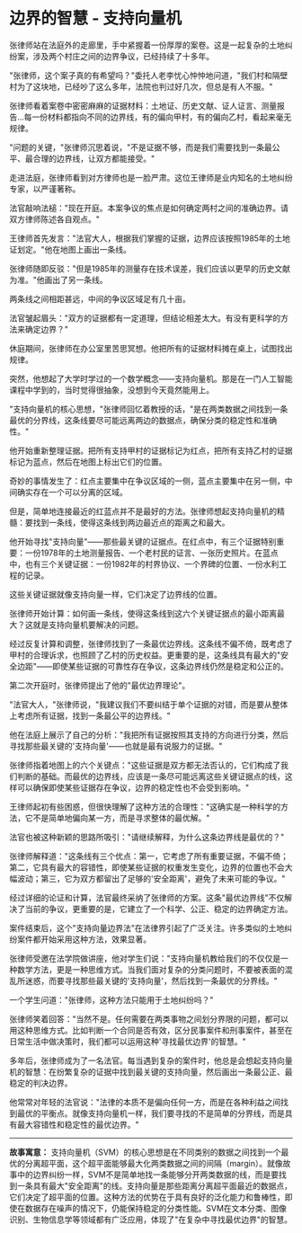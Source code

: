 # 边界的智慧 - 支持向量机

张律师站在法庭外的走廊里，手中紧握着一份厚厚的案卷。这是一起复杂的土地纠纷案，涉及两个村庄之间的边界争议，已经持续了十多年。

"张律师，这个案子真的有希望吗？"委托人老李忧心忡忡地问道，"我们村和隔壁村为了这块地，已经吵了这么多年，法院也判过好几次，但总是有人不服。"

张律师看着案卷中密密麻麻的证据材料：土地证、历史文献、证人证言、测量报告...每一份材料都指向不同的边界线，有的偏向甲村，有的偏向乙村，看起来毫无规律。

"问题的关键，"张律师沉思着说，"不是证据不够，而是我们需要找到一条最公平、最合理的边界线，让双方都能接受。"

走进法庭，张律师看到对方律师也是一脸严肃。这位王律师是业内知名的土地纠纷专家，以严谨著称。

法官敲响法槌："现在开庭。本案争议的焦点是如何确定两村之间的准确边界。请双方律师陈述各自观点。"

王律师首先发言："法官大人，根据我们掌握的证据，边界应该按照1985年的土地证划定。"他在地图上画出一条线。

张律师随即反驳："但是1985年的测量存在技术误差，我们应该以更早的历史文献为准。"他画出了另一条线。

两条线之间相距甚远，中间的争议区域足有几十亩。

法官皱起眉头："双方的证据都有一定道理，但结论相差太大。有没有更科学的方法来确定边界？"

休庭期间，张律师在办公室里苦思冥想。他把所有的证据材料摊在桌上，试图找出规律。

突然，他想起了大学时学过的一个数学概念——支持向量机。那是在一门人工智能课程中学到的，当时觉得很抽象，没想到今天竟然能用上。

"支持向量机的核心思想，"张律师回忆着教授的话，"是在两类数据之间找到一条最优的分界线，这条线要尽可能远离两边的数据点，确保分类的稳定性和准确性。"

他开始重新整理证据。把所有支持甲村的证据标记为红点，把所有支持乙村的证据标记为蓝点，然后在地图上标出它们的位置。

奇妙的事情发生了：红点主要集中在争议区域的一侧，蓝点主要集中在另一侧，中间确实存在一个可以分离的区域。

但是，简单地连接最近的红蓝点并不是最好的方法。张律师想起支持向量机的精髓：要找到一条线，使得这条线到两边最近点的距离之和最大。

他开始寻找"支持向量"——那些最关键的证据点。在红点中，有三个证据特别重要：一份1978年的土地测量报告、一个老村民的证言、一张历史照片。在蓝点中，也有三个关键证据：一份1982年的村界协议、一个界碑的位置、一份水利工程的记录。

这些关键证据就像支持向量一样，它们决定了边界线的位置。

张律师开始计算：如何画一条线，使得这条线到这六个关键证据点的最小距离最大？这就是支持向量机要解决的问题。

经过反复计算和调整，张律师找到了一条最优边界线。这条线不偏不倚，既考虑了甲村的合理诉求，也照顾了乙村的历史权益。更重要的是，这条线具有最大的"安全边距"——即使某些证据的可靠性存在争议，这条边界线仍然是稳定和公正的。

第二次开庭时，张律师提出了他的"最优边界理论"。

"法官大人，"张律师说，"我建议我们不要纠结于单个证据的对错，而是要从整体上考虑所有证据，找到一条最公平的边界线。"

他在法庭上展示了自己的分析："我把所有证据按照其支持的方向进行分类，然后寻找那些最关键的'支持向量'——也就是最有说服力的证据。"

张律师指着地图上的六个关键点："这些证据是双方都无法否认的，它们构成了我们判断的基础。而最优的边界线，应该是一条尽可能远离这些关键证据点的线，这样可以确保即使某些证据存在争议，边界的稳定性也不会受到影响。"

王律师起初有些困惑，但很快理解了这种方法的合理性："这确实是一种科学的方法，它不是简单地偏向某一方，而是寻求整体的最优解。"

法官也被这种新颖的思路所吸引："请继续解释，为什么这条边界线是最优的？"

张律师解释道："这条线有三个优点：第一，它考虑了所有重要证据，不偏不倚；第二，它具有最大的容错性，即使某些证据的权重发生变化，边界的位置也不会大幅波动；第三，它为双方都留出了足够的'安全距离'，避免了未来可能的争议。"

经过详细的论证和计算，法官最终采纳了张律师的方案。这条"最优边界线"不仅解决了当前的争议，更重要的是，它建立了一个科学、公正、稳定的边界确定方法。

案件结束后，这个"支持向量边界法"在法律界引起了广泛关注。许多类似的土地纠纷案件都开始采用这种方法，效果显著。

张律师受邀在法学院做讲座，他对学生们说："支持向量机教给我们的不仅仅是一种数学方法，更是一种思维方式。当我们面对复杂的分类问题时，不要被表面的混乱所迷惑，而要寻找那些最关键的'支持向量'，然后找到一条最优的分界线。"

一个学生问道："张律师，这种方法只能用于土地纠纷吗？"

张律师笑着回答："当然不是。任何需要在两类事物之间划分界限的问题，都可以用这种思维方式。比如判断一个合同是否有效，区分民事案件和刑事案件，甚至在日常生活中做决策时，我们都可以运用这种'寻找最优边界'的智慧。"

多年后，张律师成为了一名法官。每当遇到复杂的案件时，他总是会想起支持向量机的智慧：在纷繁复杂的证据中找到最关键的支持向量，然后画出一条最公正、最稳定的判决边界。

他常常对年轻的法官说："法律的本质不是偏向任何一方，而是在各种利益之间找到最优的平衡点。就像支持向量机一样，我们要寻找的不是简单的分界线，而是具有最大容错性和稳定性的最优边界。"

---

**故事寓意：**
支持向量机（SVM）的核心思想是在不同类别的数据之间找到一个最优的分离超平面，这个超平面能够最大化两类数据之间的间隔（margin）。就像故事中的边界纠纷一样，SVM不是简单地找一条能够分开两类数据的线，而是要找到一条具有最大"安全距离"的线。支持向量是那些距离分离超平面最近的数据点，它们决定了超平面的位置。这种方法的优势在于具有良好的泛化能力和鲁棒性，即使在数据存在噪声的情况下，仍能保持稳定的分类性能。SVM在文本分类、图像识别、生物信息学等领域都有广泛应用，体现了"在复杂中寻找最优边界"的智慧。 